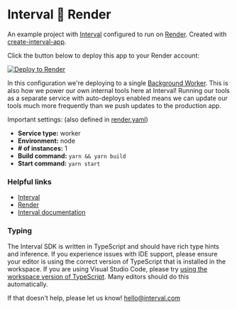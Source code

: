 # Interval 🤝 Render

An example project with [Interval](https://interval.com) configured to run on [Render](https://render.com). Created with [create-interval-app](https://github.com/interval/create-interval-app).

Click the button below to deploy this app to your Render account:

[![Deploy to Render](https://render.com/images/deploy-to-render-button.svg)](https://render.com/deploy?repo=https://github.com/interval/interval-render)

In this configuration we're deploying to a single [Background Worker](https://render.com/docs/background-workers). This is also how we power our own internal tools here at Interval! Running our tools as a separate service with auto-deploys enabled means we can update our tools much more frequently than we push updates to the production app.

Important settings: (also defined in [render.yaml](https://github.com/interval/interval-render/blob/main/render.yaml))

- **Service type:** worker
- **Environment:** node
- **\# of instances:** 1
- **Build command:** `yarn && yarn build`
- **Start command:** `yarn start`

### Helpful links

- [Interval](https://interval.com)
- [Render](https://render.com)
- [Interval documentation](https://interval.com/docs)

### Typing

The Interval SDK is written in TypeScript and should have rich type hints and inference. If you experience issues with IDE support, please ensure your editor is using the correct version of TypeScript that is installed in the workspace. If you are using Visual Studio Code, please try [using the workspace version of TypeScript](https://code.visualstudio.com/docs/typescript/typescript-compiling#_using-the-workspace-version-of-typescript). Many editors should do this automatically.

If that doesn't help, please let us know! hello@interval.com
